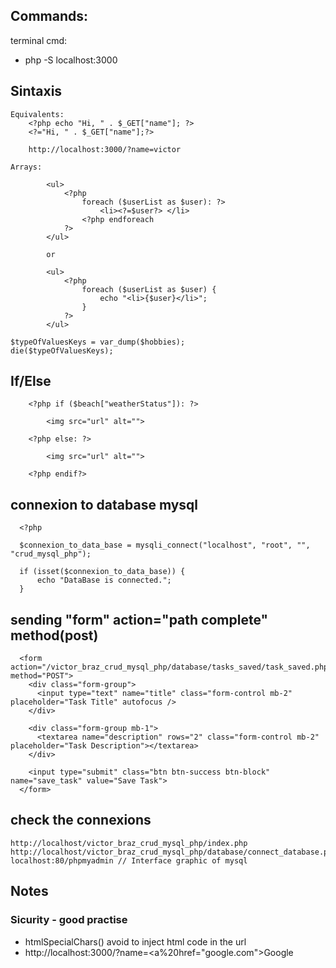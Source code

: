 ## Commands:

terminal cmd:

- php -S localhost:3000

## Sintaxis

    Equivalents:
        <?php echo "Hi, " . $_GET["name"]; ?>
        <?="Hi, " . $_GET["name"];?>

        http://localhost:3000/?name=victor

    Arrays:

            <ul>
                <?php
                    foreach ($userList as $user): ?>
                        <li><?=$user?> </li>
                    <?php endforeach
                ?>
            </ul>

            or

            <ul>
                <?php
                    foreach ($userList as $user) {
                        echo "<li>{$user}</li>";
                    }
                ?>
            </ul>

    $typeOfValuesKeys = var_dump($hobbies);
    die($typeOfValuesKeys);

## If/Else

        <?php if ($beach["weatherStatus"]): ?>

            <img src="url" alt="">

        <?php else: ?>

            <img src="url" alt="">

        <?php endif?>

## connexion to database mysql

      <?php

      $connexion_to_data_base = mysqli_connect("localhost", "root", "", "crud_mysql_php");

      if (isset($connexion_to_data_base)) {
          echo "DataBase is connected.";
      }

## sending "form" action="path complete" method(post)

      <form action="/victor_braz_crud_mysql_php/database/tasks_saved/task_saved.php" method="POST">
        <div class="form-group">
          <input type="text" name="title" class="form-control mb-2" placeholder="Task Title" autofocus />
        </div>

        <div class="form-group mb-1">
          <textarea name="description" rows="2" class="form-control mb-2" placeholder="Task Description"></textarea>
        </div>

        <input type="submit" class="btn btn-success btn-block" name="save_task" value="Save Task">
      </form>

## check the connexions

    http://localhost/victor_braz_crud_mysql_php/index.php
    http://localhost/victor_braz_crud_mysql_php/database/connect_database.php
    localhost:80/phpmyadmin // Interface graphic of mysql

## Notes

### Sicurity - good practise

- htmlSpecialChars() avoid to inject html code in the url
- http://localhost:3000/?name=<a%20href="google.com">Google</a>
